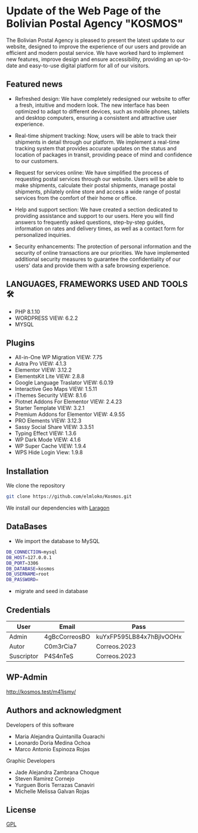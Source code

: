 # Update of the Web Page of the Bolivian Postal Agency "KOSMOS"

The Bolivian Postal Agency is pleased to present the latest update to our website, designed to improve the experience of our users and provide an efficient and modern postal service. We have worked hard to implement new features, improve design and ensure accessibility, providing an up-to-date and easy-to-use digital platform for all of our visitors.

## Featured news

* Refreshed design: We have completely redesigned our website to offer a fresh, intuitive and modern look. The new interface has been optimized to adapt to different devices, such as mobile phones, tablets and desktop computers, ensuring a consistent and attractive user experience.

* Real-time shipment tracking: Now, users will be able to track their shipments in detail through our platform. We implement a real-time tracking system that provides accurate updates on the status and location of packages in transit, providing peace of mind and confidence to our customers.

* Request for services online: We have simplified the process of requesting postal services through our website. Users will be able to make shipments, calculate their postal shipments, manage postal shipments, philately online store and access a wide range of postal services from the comfort of their home or office.

* Help and support section: We have created a section dedicated to providing assistance and support to our users. Here you will find answers to frequently asked questions, step-by-step guides, information on rates and delivery times, as well as a contact form for personalized inquiries.

* Security enhancements: The protection of personal information and the security of online transactions are our priorities. We have implemented additional security measures to guarantee the confidentiality of our users' data and provide them with a safe browsing experience.

## LANGUAGES, FRAMEWORKS USED AND TOOLS 🛠️

* PHP 8.1.10
* WORDPRESS VIEW: 6.2.2
* MYSQL

## Plugins

* All-in-One WP Migration VIEW: 7.75
* Astra Pro VIEW: 4.1.3
* Elementor VIEW: 3.12.2
* ElementsKit Lite VIEW: 2.8.8
* Google Language  Traslator VIEW: 6.0.19
* Interactive Geo Maps VIEW: 1.5.11
* iThemes Security VIEW: 8.1.6
* Piotnet Addons For Elementor VIEW: 2.4.23
* Starter Template VIEW: 3.2.1
* Premium Addons for Elementor VIEW: 4.9.55
* PRO Elements VIEW: 3.12.3
* Sassy Social Share VIEW: 3.3.51 
* Typing Effect VIEW: 1.3.6
* WP Dark Mode VIEW: 4.1.6
* WP Super Cache VIEW: 1.9.4
* WPS Hide Login View: 1.9.8 

## Installation

We clone the repository

```bash
git clone https://github.com/elmloko/Kosmos.git
```

We install our dependencies with [Laragon](https://laragon.org/download/index.html)


## DataBases

* We import the database to MySQL

```bash
DB_CONNECTION=mysql
DB_HOST=127.0.0.1
DB_PORT=3306
DB_DATABASE=kosmos
DB_USERNAME=root
DB_PASSWORD=
```
* migrate and seed in database


## Credentials

| User          | Email             | Pass                     |
| ------------- | ----------------- | -------------------------|
| Admin         | 4gBcCorreosBO     | kuYxFP595LB84x7hBjIvOOHx |
| Autor         | C0m3rCia7         | Correos.2023             |
| Suscriptor    | P4S4nTeS          | Correos.2023             |

## WP-Admin

http://kosmos.test/m41jsmy/

## Authors and acknowledgment
Developers of this software
* Maria Alejandra Quintanilla Guarachi 
* Leonardo Doria Medina Ochoa
* Marco Antonio Espinoza Rojas

Graphic Developers

* Jade Alejandra Zambrana Choque
* Steven Ramírez Cornejo 
* Yurguen Boris Terrazas Canaviri
* Michelle Melissa Galvan Rojas

## License

[GPL](https://codex.wordpress.org/GPL)
